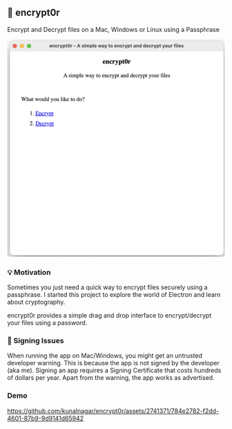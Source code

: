 ## 🔐 encrypt0r

Encrypt and Decrypt files on a Mac, Windows or Linux using a Passphrase

![encrypt0r start screen](screenshots/screen-1.png)

### 💡 Motivation

Sometimes you just need a quick way to encrypt files securely using a passphrase. I started this project to explore the world of Electron and learn about cryptography.

encrypt0r provides a simple drag and drop interface to encrypt/decrypt your files using a password.

### 🔏 Signing Issues

When running the app on Mac/Windows, you might get an untrusted developer warning. This is because the app is not signed by the developer (aka me). Signing an app requires a Signing Certificate that costs hundreds of dollars per year. Apart from the warning, the app works as advertised.

### Demo

https://github.com/kunalnagar/encrypt0r/assets/2741371/784e2782-f2dd-4601-87b9-9d9141d65942
